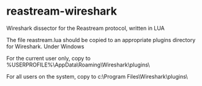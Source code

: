 # reastream-wireshark
Wireshark dissector for the Reastream protocol, written in LUA

The file reastream.lua should be copied to an appropriate plugins directory for Wireshark.
Under Windows

For the current user only, copy to %USERPROFILE%\AppData\Roaming\Wireshark\plugins\

For all users on the system, copy to c:\Program Files\Wireshark\plugins\
